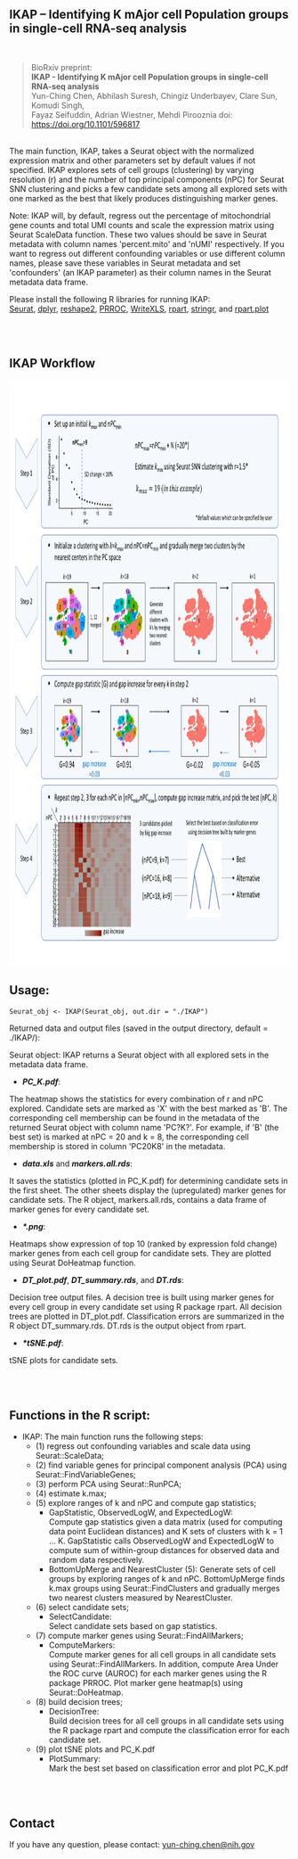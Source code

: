 IKAP – Identifying K mAjor cell Population groups in single-cell RNA-seq analysis
------------------------------

<br>

> <div>BioRxiv preprint:<br><b>IKAP - Identifying K mAjor cell Population groups in single-cell RNA-seq analysis</b>
>  <br>Yun-Ching Chen, Abhilash Suresh, Chingiz Underbayev, Clare Sun, Komudi Singh, <br>Fayaz Seifuddin, Adrian Wiestner, Mehdi Pirooznia
>  doi: <a href="https://doi.org/10.1101/596817" class="" classname="" target="_blank" name="">https://doi.org/10.1101/596817</a></div> 


<br>
The main function, IKAP, takes a Seurat object with the normalized expression matrix and other parameters set by default values if not specified. IKAP explores sets of cell groups (clustering) by varying resolution (r) and the number of top principal components (nPC) for Seurat SNN clustering and picks a few candidate sets among all explored sets with one marked as the best that likely produces distinguishing marker genes.

Note: IKAP will, by default, regress out the percentage of mitochondrial gene counts and total UMI counts and scale the expression matrix using Seurat ScaleData function. These two values should be save in Seurat metadata with column names 'percent.mito' and 'nUMI' respectively. If you want to regress out different confounding variables or use different column names, please save these variables in Seurat metadata and set 'confounders' (an IKAP parameter) as their column names in the Seurat metadata data frame.

Please install the following R libraries for running IKAP: <br>
[Seurat](https://satijalab.org/seurat/install.html), [dplyr](https://cloud.r-project.org/web/packages/dplyr), [reshape2](https://cran.r-project.org/web/packages/reshape2), [PRROC](https://cran.r-project.org/web/packages/PRROC/), [WriteXLS](https://cran.r-project.org/web/packages/WriteXLS/), [rpart](https://cran.r-project.org/web/packages/rpart/), [stringr](https://cran.r-project.org/web/packages/stringr), and [rpart.plot](https://cran.r-project.org/web/packages/rpart.plot)

<div class="paragraph"><br><br></div>

IKAP Workflow 
--------
<p align="center">
  <img src="Figure 1.png" width="933" height="1050" title="IKAP workflow">
</p>


Usage:
-------

```
Seurat_obj <- IKAP(Seurat_obj, out.dir = "./IKAP")
```

Returned data and output files (saved in the output directory, default = ./IKAP/):

Seurat object:
IKAP returns a Seurat object with all explored sets in the metadata data frame.

- **_PC_K.pdf_**:

The heatmap shows the statistics for every combination of r and nPC explored. Candidate sets are marked as 'X' with the best marked as 'B'. The corresponding cell membership can be found in the metadata of the returned Seurat object with column name 'PC?K?'. For example, if 'B' (the best set) is marked at nPC = 20 and k = 8, the corresponding cell membership is stored in column 'PC20K8' in the metadata.

- **_data.xls_** and **_markers.all.rds_**:

It saves the statistics (plotted in PC_K.pdf) for determining candidate sets in the first sheet. The other sheets display the (upregulated) marker genes for candidate sets. The R object, markers.all.rds, contains a data frame of marker genes for every candidate set.

- **_*.png_**:

Heatmaps show expression of top 10 (ranked by expression fold change) marker genes from each cell group for candidate sets. They are plotted using Seurat DoHeatmap function.

- **_DT_plot.pdf_**, **_DT_summary.rds_**, and **_DT.rds_**:

Decision tree output files. A decision tree is built using marker genes for every cell group in every candidate set using R package rpart. All decision trees are plotted in DT_plot.pdf. Classification errors are summarized in the R object DT_summary.rds. DT.rds is the output object from rpart.

- **_*tSNE.pdf_**:

tSNE plots for candidate sets.

<div class="paragraph"><br><br></div>



Functions in the R script:
--------------------------

- IKAP:
The main function runs the following steps: 
    - (1) regress out confounding variables and scale data using Seurat::ScaleData; 
    - (2) find variable genes for principal component analysis (PCA) using Seurat::FindVariableGenes; 
    - (3) perform PCA using Seurat::RunPCA; 
    - (4) estimate k.max; 
    - (5) explore ranges of k and nPC and compute gap statistics; 
        - GapStatistic, ObservedLogW, and ExpectedLogW: <br>Compute gap statistics given a data matrix (used for computing data point Euclidean distances) and K sets of clusters with k = 1 … K. GapStatistic calls ObservedLogW and ExpectedLogW to compute sum of within-group distances for observed data and random data respectively.
        - BottomUpMerge and NearestCluster (5): Generate sets of cell groups by exploring ranges of k and nPC. BottomUpMerge finds k.max groups using Seurat::FindClusters and gradually merges two nearest clusters measured by NearestCluster.
    - (6) select candidate sets; 
        - SelectCandidate: <br>Select candidate sets based on gap statistics.
    - (7) compute marker genes using Seurat::FindAllMarkers; 
        - ComputeMarkers: <br>Compute marker genes for all cell groups in all candidate sets using Seurat::FindAllMarkers. In addition, compute Area Under the ROC curve (AUROC) for each marker genes using the R package PRROC. Plot marker gene heatmap(s) using Seurat::DoHeatmap.
    - (8) build decision trees; 
        - DecisionTree: <br>Build decision trees for all cell groups in all candidate sets using the R package rpart and compute the classification error for each candidate set.
    - (9) plot tSNE plots and PC_K.pdf 
        - PlotSummary: <br>Mark the best set based on classification error and plot PC_K.pdf

 

<div class="paragraph"><br><br></div>


 
 
 
 
Contact
--------
If you have any question, please contact: yun-ching.chen@nih.gov


